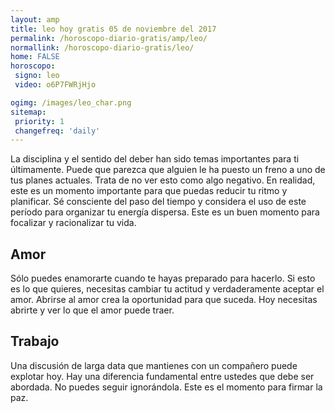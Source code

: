 ```yaml
---
layout: amp
title: leo hoy gratis 05 de noviembre del 2017 
permalink: /horoscopo-diario-gratis/amp/leo/
normallink: /horoscopo-diario-gratis/leo/
home: FALSE
horoscopo:
 signo: leo
 video: o6P7FWRjHjo

ogimg: /images/leo_char.png
sitemap:
 priority: 1
 changefreq: 'daily'
---
```



La disciplina y el sentido del deber han sido temas importantes para ti últimamente. Puede que parezca que alguien le ha puesto un freno a uno de tus planes actuales. Trata de no ver esto como algo negativo. En realidad, este es un momento importante para que puedas reducir tu ritmo y planificar. Sé consciente del paso del tiempo y considera el uso de este período para organizar tu energía dispersa. Este es un buen momento para focalizar y racionalizar tu vida.

## Amor

Sólo puedes enamorarte cuando te hayas preparado para hacerlo. Si esto es lo que quieres, necesitas cambiar tu actitud y verdaderamente aceptar el amor. Abrirse al amor crea la oportunidad para que suceda. Hoy necesitas abrirte y ver lo que el amor puede traer.

## Trabajo

Una discusión de larga data que mantienes con un compañero puede explotar hoy. Hay una diferencia fundamental entre ustedes que debe ser abordada. No puedes seguir ignorándola. Este es el momento para firmar la paz.